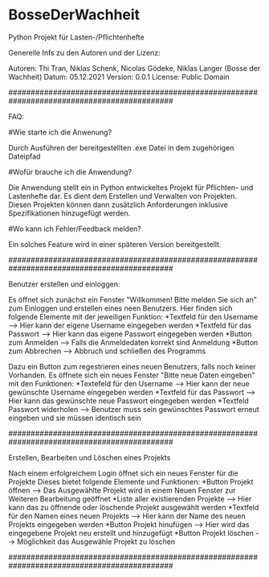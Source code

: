 # BosseDerWachheit

Python Projekt für Lasten-/Pflichtenhefte

Generelle Infs zu den Autoren und der Lizenz:

Autoren: Thi Tran, Niklas Schenk, Nicolas Gödeke, Niklas Langer (Bosse der Wachheit)
Datum: 05.12.2021
Version: 0.0.1
License: Public Domain


#############################################################################################


FAQ:

#Wie starte ich die Anwenung?

Durch Ausführen der bereitgestellten .exe Datei in dem zugehörigen Dateipfad

#Wofür brauche ich die Anwendung?

Die Anwendung stellt ein in Python entwickeltes Projekt für Pflichten- und Lastenhefte dar. Es dient dem Erstellen und Verwalten von Projekten. Diesen Projekten können dann zusätzlich Anforderungen inklusive Spezifikationen hinzugefügt werden.

#Wo kann ich Fehler/Feedback melden? 

Ein solches Feature wird in einer späteren Version bereitgestellt.


#############################################################################################


Benutzer erstellen und einloggen:

Es öffnet sich zunächst ein Fenster "Willkommen! Bitte melden Sie sich an" zum Einloggen und erstellen eines neen
Benutzers.
Hier finden sich folgende Elemente mit der jeweiligen Funktion:
*Textfeld für den Username --> Hier kann der eigene Username eingegeben werden
*Textfeld für das Passwort --> Hier kann das eigene Passwort eingegeben werden
*Button zum Anmelden --> Falls die Anmeldedaten korrekt sind Anmeldung
*Button zum Abbrechen --> Abbruch und schließen des Programms

Dazu ein Button zum regestrieren eines neuen Benutzers, falls noch keiner Vorhanden.
Es öffnete sich ein neues Fenster "Bitte neue Daten eingeben" mit den Funktionen:
*Textefeld für den Username --> Hier kann der neue gewünschte Username eingegeben werden
*Textfeld für das Passwort --> Hier kann das gewünschte neue Passwort eingegeben werden
*Textfeld Passwort widerholen --> Benutzer muss sein gewünschtes Passwort erneut eingeben und sie müssen identisch sein

    
#############################################################################################

Erstellen, Bearbeiten und Löschen eines Projekts

Nach einem erfolgreichem Login öffnet sich ein neues Fenster für die Projekte
Dieses bietet folgende Elemente und Funktionen:
*Button Projekt öffnen --> Das Ausgewählte Projekt wird in einem Neuen Fenster zur Weiteren Bearbeitung geöffnet
*Liste aller existierenden Projekte --> Hier kann das zu öffnende oder löschende Projekt ausgewählt werden
*Textfeld für den Namen eines neuen Projekts --> Hier kann der Name des neuen Projekts eingegeben werden
*Button Projekt hinufügen --> Hier wird das eingegebene Projekt neu erstellt und hinzugefügt
*Button Projekt löschen --> Möglichkeit das Ausgewähle Projekt zu löschen


#############################################################################################